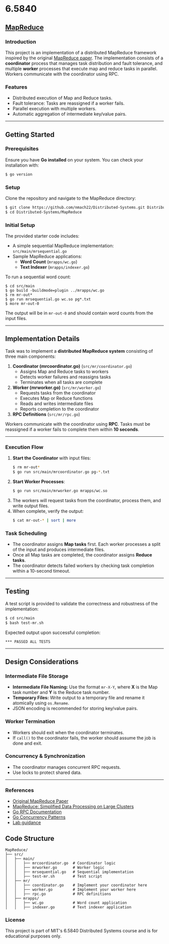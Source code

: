 # 6.5840

## [MapReduce](https://pdos.csail.mit.edu/6.824/labs/lab-mr.html)

### Introduction

This project is an implementation of a distributed MapReduce framework inspired by the original [MapReduce paper](https://static.googleusercontent.com/media/research.google.com/en//archive/mapreduce-osdi04.pdf). The implementation consists of a **coordinator** process that manages task distribution and fault tolerance, and multiple **worker** processes that execute map and reduce tasks in parallel. Workers communicate with the coordinator using RPC.

### Features

- Distributed execution of Map and Reduce tasks.
- Fault tolerance: Tasks are reassigned if a worker fails.
- Parallel execution with multiple workers.
- Automatic aggregation of intermediate key/value pairs.

---

## Getting Started

### Prerequisites

Ensure you have **Go installed** on your system. You can check your installation with:

```sh
$ go version
```

### Setup

Clone the repository and navigate to the MapReduce directory:

```sh
$ git clone https://github.com/nmach22/Distributed-Systems.git Distributed-Systems
$ cd Distributed-Systems/MapReduce
```

### Initial Setup
The provided starter code includes:
- A simple sequential MapReduce implementation: `src/main/mrsequential.go`
- Sample MapReduce applications:
    - **Word Count** (`mrapps/wc.go`)
    - **Text Indexer** (`mrapps/indexer.go`)

To run a sequential word count:
```
$ cd src/main
$ go build -buildmode=plugin ../mrapps/wc.go
$ rm mr-out*
$ go run mrsequential.go wc.so pg*.txt
$ more mr-out-0
```

The output will be in `mr-out-0` and should contain word counts from the input files.

---

## Implementation Details
Task was to implement a **distributed MapReduce system** consisting of three main components:

1. **Coordinator (mrcoordinator.go)** (`src/mr/coordinator.go`)
    - Assigns Map and Reduce tasks to workers
    - Detects worker failures and reassigns tasks
    - Terminates when all tasks are complete
2. **Worker (mrworker.go)** (`src/mr/worker.go`)
    - Requests tasks from the coordinator
    - Executes Map or Reduce functions
    - Reads and writes intermediate files
    - Reports completion to the coordinator
3. **RPC Definitions** (`src/mr/rpc.go`)

Workers communicate with the coordinator using **RPC**. Tasks must be reassigned if a worker fails to complete them within **10 seconds**.

---

### Execution Flow

1. **Start the Coordinator** with input files:
   ```sh
   $ rm mr-out*
   $ go run src/main/mrcoordinator.go pg-*.txt
   ```
2. **Start Worker Processes**:
   ```sh
   $ go run src/main/mrworker.go mrapps/wc.so
   ```
3. The workers will request tasks from the coordinator, process them, and write output files.
4. When complete, verify the output:
   ```sh
   $ cat mr-out-* | sort | more
   ```

### Task Scheduling

- The coordinator assigns **Map tasks** first. Each worker processes a split of the input and produces intermediate files.
- Once all Map tasks are completed, the coordinator assigns **Reduce tasks**.
- The coordinator detects failed workers by checking task completion within a 10-second timeout.

---

## Testing

A test script is provided to validate the correctness and robustness of the implementation:

```sh
$ cd src/main
$ bash test-mr.sh
```

Expected output upon successful completion:

```
*** PASSED ALL TESTS
```

---

## Design Considerations

### Intermediate File Storage

- **Intermediate File Naming:** Use the format `mr-X-Y`, where **X** is the Map task number and **Y** is the Reduce task number.
- **Temporary Files:** Write output to a temporary file and rename it atomically using `os.Rename`.
- JSON encoding is recommended for storing key/value pairs.

### Worker Termination

- Workers should exit when the coordinator terminates.
- If `call()` to the coordinator fails, the worker should assume the job is done and exit.

### Concurrency & Synchronization

- The coordinator manages concurrent RPC requests.
- Use locks to protect shared data.
---


### References

- [Original MapReduce Paper](https://static.googleusercontent.com/media/research.google.com/en//archive/mapreduce-osdi04.pdf)
- [MapReduce: Simplified Data Processing on Large Clusters](https://research.google/pubs/pub62/)
- [Go RPC Documentation](https://pkg.go.dev/net/rpc)
- [Go Concurrency Patterns](https://go.dev/doc/effective_go#concurrency)
- [Lab guidance](https://pdos.csail.mit.edu/6.824/labs/guidance.html)


## Code Structure
```
MapReduce/
├── src/
│   ├── main/
│   │   ├── mrcoordinator.go  # Coordinator logic
│   │   ├── mrworker.go       # Worker logic
│   │   ├── mrsequential.go   # Sequential implementation
│   │   ├── test-mr.sh        # Test script
│   ├── mr/
│   │   ├── coordinator.go    # Implement your coordinator here
│   │   ├── worker.go         # Implement your worker here
│   │   ├── rpc.go            # RPC definitions
│   ├── mrapps/
│   │   ├── wc.go             # Word count application
│   │   ├── indexer.go        # Text indexer application
```



### License
This project is part of MIT's 6.5840 Distributed Systems course and is for educational purposes only.
